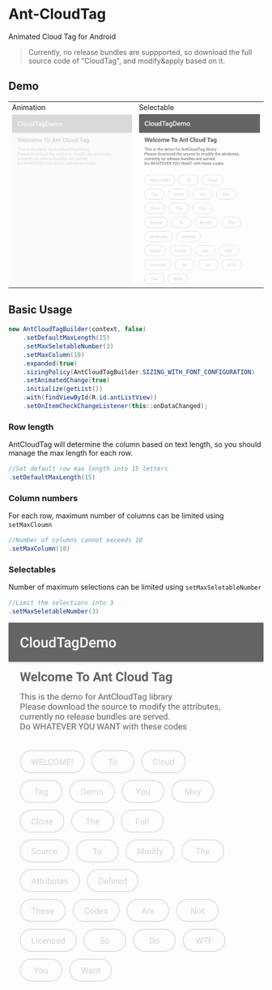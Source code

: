 # Ant-CloudTag
Animated Cloud Tag for Android

> Currently, no release bundles are suppported, so download the full source code of "CloudTag", and modify&apply based on it.

## Demo


<table>

<tr>
<td>
Animation
</td>
<td>
Selectable  
</td>
</tr>

<tr>
</tr>
  
<tr>
<td>
<img src="Assets/demo.gif" alt="demo">
</td>
<td>
<img src="Assets/selectable.gif" alt="selectable">
</td>
</tr>

</table>

## Basic Usage

```java
new AntCloudTagBuilder(context, false)
	.setDefaultMaxLength(15)
	.setMaxSeletableNumber(3)
	.setMaxColumn(10)
	.expanded(true)
	.sizingPolicy(AntCloudTagBuilder.SIZING_WITH_FONT_CONFIGURATION)
	.setAnimatedChange(true)
	.initialize(getList())
	.with(findViewById(R.id.antListView))
	.setOnItemCheckChangeListener(this::onDataChanged);
```

### Row length

AntCloudTag will determine the column based on text length, so you should manage the max length for each row.

```java
//Set default row max length into 15 letters
.setDefaultMaxLength(15)
```

### Column numbers

For each row, maximum number of columns can be limited using ```setMaxCloumn```

```java
//Number of columns cannot exceeds 10
.setMaxColumn(10)
```

### Selectables

Number of maximum selections can be limited using ```setMaxSeletableNumber```

```java
//Limit the selections into 3
.setMaxSeletableNumber(3)
```

![selectable_limit](Assets/selectable_limit.gif)
